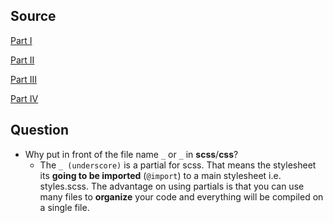 ## Source
[Part I](https://www.youtube.com/watch?v=IFM9hbapeA0&t=879s)

[Part II](https://www.youtube.com/watch?v=xoxJxifNWPE&t=10s)

[Part III](https://www.youtube.com/watch?v=j9d7e9_fVu0&t=1490s)

[Part IV](https://www.youtube.com/watch?v=OwllppdFQ3U&t=1s)

## Question

- Why put in front of the file name `_` or `_` in **scss**/**css**?
  - The `_ (underscore)` is a partial for scss. That means the stylesheet its **going to be imported** (`@import`) to a main stylesheet i.e. styles.scss. The advantage on using partials is that you can use many files to **organize** your code and everything will be compiled on a single file.